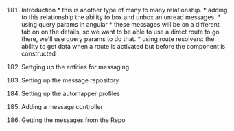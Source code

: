 181. Introduction
    * this is another type of many to many relationship.
    * adding to this relationship the ability to box and unbox an unread messages.
    * using query params in angular
    * these messages will be on a different tab on on the details, so we want to be able to use a direct route to go there, we'll use query params to do that.
    * using route resolvers: the ability to get data when a route is activated but before the component is constructed


182. Settging up the entities for messaging
183. Setting up the message repository
184. Setting up the automapper profiles
185. Adding a message controller
186. Getting the messages from the Repo